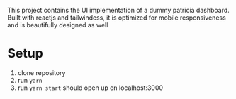 This project contains the UI implementation of a dummy patricia dashboard. Built with reactjs and tailwindcss, it is optimized for mobile responsiveness and is beautifully designed as well


# Setup 
1. clone repository
2. run `yarn`
3. run `yarn start` should open up on localhost:3000
